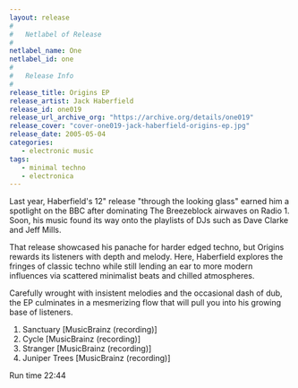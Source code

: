 ```yaml
---
layout: release
#
#   Netlabel of Release
#
netlabel_name: One
netlabel_id: one
#
#   Release Info
#
release_title: Origins EP
release_artist: Jack Haberfield
release_id: one019
release_url_archive_org: "https://archive.org/details/one019"
release_cover: "cover-one019-jack-haberfield-origins-ep.jpg"
release_date: 2005-05-04
categories:
   - electronic music
tags:
   - minimal techno
   - electronica
---
```

Last year, Haberfield's 12" release "through the looking glass" earned him a spotlight on the BBC after dominating The Breezeblock airwaves on Radio 1. Soon, his music found its way onto the playlists of DJs such as Dave Clarke and Jeff Mills.

That release showcased his panache for harder edged techno, but Origins rewards its listeners with depth and melody. Here, Haberfield explores the fringes of classic techno while still lending an ear to more modern influences via scattered minimalist beats and chilled atmospheres.

Carefully wrought with insistent melodies and the occasional dash of dub, the EP culminates in a mesmerizing flow that will pull you into his growing base of listeners.

1. Sanctuary [MusicBrainz (recording)]
2. Cycle [MusicBrainz (recording)]
3. Stranger [MusicBrainz (recording)]
4. Juniper Trees [MusicBrainz (recording)]

Run time 22:44